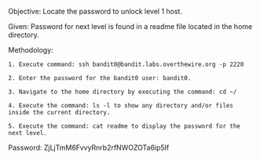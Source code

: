 Objective: Locate the password to unlock level 1 host.

Given: Password for next level is found in a readme file located in the home directory.

Methodology:

    1. Execute command: ssh bandit0@bandit.labs.overthewire.org -p 2220

    2. Enter the password for the bandit0 user: bandit0.

    3. Navigate to the home directory by executing the command: cd ~/

    4. Execute the command: ls -l to show any directory and/or files inside the current directory.

    5. Execute the command: cat readme to display the password for the next level.

Password: ZjLjTmM6FvvyRnrb2rfNWOZOTa6ip5If
